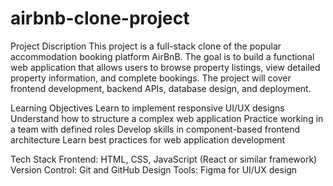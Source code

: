# airbnb-clone-project
Project Discription
This project is a full-stack clone of the popular accommodation booking platform AirBnB. The goal is to build a functional web application that allows users to browse property listings, view detailed property information, and complete bookings. The project will cover frontend development, backend APIs, database design, and deployment.

Learning Objectives
Learn to implement responsive UI/UX designs
Understand how to structure a complex web application
Practice working in a team with defined roles
Develop skills in component-based frontend architecture
Learn best practices for web application development

Tech Stack
Frontend: HTML, CSS, JavaScript (React or similar framework)
Version Control: Git and GitHub
Design Tools: Figma for UI/UX design
